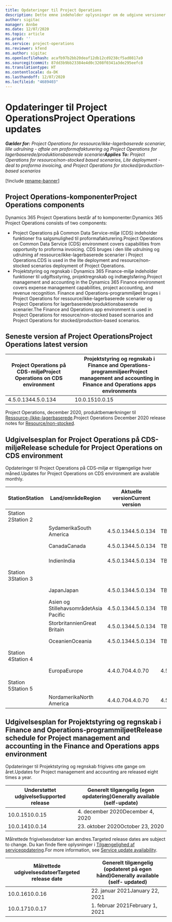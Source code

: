 ```yaml
---
title: Opdateringer til Project Operations
description: Dette emne indeholder oplysninger om de udgivne versioner af Dynamics 365 Project Operations.
author: sigitac
manager: Annbe
ms.date: 12/07/2020
ms.topic: article
ms.prod: ''
ms.service: project-operations
ms.reviewer: kfend
ms.author: sigitac
ms.openlocfilehash: acafb97b2bb20deaf12db12cd9238cf5ad0817a9
ms.sourcegitcommit: 87dd3b9bb23384e4d0c3208f0341a3de295eefc8
ms.translationtype: HT
ms.contentlocale: da-DK
ms.lasthandoff: 12/07/2020
ms.locfileid: "4689403"
---
```

# <a name="project-operations-updates"></a><span data-ttu-id="6e4f6-103">Opdateringer til Project Operations</span><span class="sxs-lookup"><span data-stu-id="6e4f6-103">Project Operations updates</span></span>

<span data-ttu-id="6e4f6-104">_**Gælder for:** Project Operations for ressource/ikke-lagerbaserede scenarier, lille udrulning - aftale om proformafakturering og Project Operations for lagerbaserede/produktionsbaserede scenarier_</span><span class="sxs-lookup"><span data-stu-id="6e4f6-104">_**Applies To:** Project Operations for resource/non-stocked based scenarios, Lite deployment - deal to proforma invoicing, and Project Operations for stocked/production-based scenarios_</span></span>

[!include [rename-banner](~/includes/cc-data-platform-banner.md)]

## <a name="project-operations-components"></a><span data-ttu-id="6e4f6-105">Project Operations-komponenter</span><span class="sxs-lookup"><span data-stu-id="6e4f6-105">Project Operations components</span></span>

<span data-ttu-id="6e4f6-106">Dynamics 365 Project Operations består af to komponenter:</span><span class="sxs-lookup"><span data-stu-id="6e4f6-106">Dynamics 365 Project Operations consists of two components:</span></span>

- <span data-ttu-id="6e4f6-107">Project Operations på Common Data Service-miljø (CDS) indeholder funktioner fra salgsmulighed til proformafakturering.</span><span class="sxs-lookup"><span data-stu-id="6e4f6-107">Project Operations on Common Data Service (CDS) environment covers capabilities from opportunity to proforma invoicing.</span></span> <span data-ttu-id="6e4f6-108">CDS bruges i den lille udrulning og udrulning af ressource/ikke-lagerbaserede scenarier i Project Operations.</span><span class="sxs-lookup"><span data-stu-id="6e4f6-108">CDS is used in the lite deployment and resource/non-stocked scenarios deployment of Project Operations.</span></span>
- <span data-ttu-id="6e4f6-109">Projektstyring og regnskab i Dynamics 365 Finance-miljø indeholder funktioner til udgiftsstyring, projektregnskab og indtægtsføring.</span><span class="sxs-lookup"><span data-stu-id="6e4f6-109">Project management and accounting in the Dynamics 365 Finance environment covers expense management capabilities, project accounting, and revenue recognition.</span></span> <span data-ttu-id="6e4f6-110">Finance and Operations-programmiljøet bruges i Project Operations for ressource/ikke-lagerbaserede scenarier og Project Operations for lagerbaserede/produktionsbaserede scenarier.</span><span class="sxs-lookup"><span data-stu-id="6e4f6-110">The Finance and Operations app environment is used in Project Operations for resource/non-stocked based scenarios and Project Operations for stocked/production-based scenarios.</span></span>

## <a name="project-operations-latest-version"></a><span data-ttu-id="6e4f6-111">Seneste version af Project Operations</span><span class="sxs-lookup"><span data-stu-id="6e4f6-111">Project Operations latest version</span></span>

| <span data-ttu-id="6e4f6-112">Project Operations på CDS-miljø</span><span class="sxs-lookup"><span data-stu-id="6e4f6-112">Project Operations on CDS environment</span></span> | <span data-ttu-id="6e4f6-113">Projektstyring og regnskab i Finance and Operations-programmiljøer</span><span class="sxs-lookup"><span data-stu-id="6e4f6-113">Project management and accounting in Finance and Operations apps environments</span></span> |
| --- | --- |
| <span data-ttu-id="6e4f6-114">4.5.0.134</span><span class="sxs-lookup"><span data-stu-id="6e4f6-114">4.5.0.134</span></span> | <span data-ttu-id="6e4f6-115">10.0.15</span><span class="sxs-lookup"><span data-stu-id="6e4f6-115">10.0.15</span></span> |

<span data-ttu-id="6e4f6-116">Project Operations, december 2020, produktbemærkninger til [Ressource-/ikke-lagerbaserede](whats-new-dec-2020-resource-based.md).</span><span class="sxs-lookup"><span data-stu-id="6e4f6-116">Project Operations December 2020 release notes for [Resource/non-stocked](whats-new-dec-2020-resource-based.md).</span></span>

## <a name="release-schedule-for-project-operations-on-cds-environment"></a><span data-ttu-id="6e4f6-117">Udgivelsesplan for Project Operations på CDS-miljø</span><span class="sxs-lookup"><span data-stu-id="6e4f6-117">Release schedule for Project Operations on CDS environment</span></span>

<span data-ttu-id="6e4f6-118">Opdateringer til Project Operations på CDS-miljø er tilgængelige hver måned.</span><span class="sxs-lookup"><span data-stu-id="6e4f6-118">Updates for Project Operations on CDS environment are available monthly.</span></span> 

| <span data-ttu-id="6e4f6-119">Station</span><span class="sxs-lookup"><span data-stu-id="6e4f6-119">Station</span></span>   | <span data-ttu-id="6e4f6-120">Land/område</span><span class="sxs-lookup"><span data-stu-id="6e4f6-120">Region</span></span>        | <span data-ttu-id="6e4f6-121">Aktuelle version</span><span class="sxs-lookup"><span data-stu-id="6e4f6-121">Current version</span></span> | <span data-ttu-id="6e4f6-122">Næste version</span><span class="sxs-lookup"><span data-stu-id="6e4f6-122">Next version</span></span> | <span data-ttu-id="6e4f6-123">Generelt tilgængelige</span><span class="sxs-lookup"><span data-stu-id="6e4f6-123">Generally available</span></span> |
|-----------|---------------|-----------------|--------------|---------------------|
| <span data-ttu-id="6e4f6-124">Station 2</span><span class="sxs-lookup"><span data-stu-id="6e4f6-124">Station 2</span></span> |   &nbsp;      |    &nbsp;       | &nbsp;       |      &nbsp;         |
|   &nbsp;  | <span data-ttu-id="6e4f6-125">Sydamerika</span><span class="sxs-lookup"><span data-stu-id="6e4f6-125">South America</span></span> |  <span data-ttu-id="6e4f6-126">4.5.0.134</span><span class="sxs-lookup"><span data-stu-id="6e4f6-126">4.5.0.134</span></span>       | <span data-ttu-id="6e4f6-127">TBD</span><span class="sxs-lookup"><span data-stu-id="6e4f6-127">TBD</span></span>     | <span data-ttu-id="6e4f6-128">8. januar 2021</span><span class="sxs-lookup"><span data-stu-id="6e4f6-128">08-Jan-21</span></span>           |
|    &nbsp; | <span data-ttu-id="6e4f6-129">Canada</span><span class="sxs-lookup"><span data-stu-id="6e4f6-129">Canada</span></span>        |  <span data-ttu-id="6e4f6-130">4.5.0.134</span><span class="sxs-lookup"><span data-stu-id="6e4f6-130">4.5.0.134</span></span>       | <span data-ttu-id="6e4f6-131">TBD</span><span class="sxs-lookup"><span data-stu-id="6e4f6-131">TBD</span></span>     | <span data-ttu-id="6e4f6-132">8. januar 2021</span><span class="sxs-lookup"><span data-stu-id="6e4f6-132">08-Jan-21</span></span>          |
|   &nbsp;  | <span data-ttu-id="6e4f6-133">Indien</span><span class="sxs-lookup"><span data-stu-id="6e4f6-133">India</span></span>         |  <span data-ttu-id="6e4f6-134">4.5.0.134</span><span class="sxs-lookup"><span data-stu-id="6e4f6-134">4.5.0.134</span></span>       | <span data-ttu-id="6e4f6-135">TBD</span><span class="sxs-lookup"><span data-stu-id="6e4f6-135">TBD</span></span>     | <span data-ttu-id="6e4f6-136">8. januar 2021</span><span class="sxs-lookup"><span data-stu-id="6e4f6-136">08-Jan-21</span></span>           |
| <span data-ttu-id="6e4f6-137">Station 3</span><span class="sxs-lookup"><span data-stu-id="6e4f6-137">Station 3</span></span>  |      &nbsp;   |     &nbsp;      |     &nbsp;   |      &nbsp;         |
|   &nbsp;  | <span data-ttu-id="6e4f6-138">Japan</span><span class="sxs-lookup"><span data-stu-id="6e4f6-138">Japan</span></span>         |  <span data-ttu-id="6e4f6-139">4.5.0.134</span><span class="sxs-lookup"><span data-stu-id="6e4f6-139">4.5.0.134</span></span>       | <span data-ttu-id="6e4f6-140">TBD</span><span class="sxs-lookup"><span data-stu-id="6e4f6-140">TBD</span></span>     | <span data-ttu-id="6e4f6-141">15. januar 2021</span><span class="sxs-lookup"><span data-stu-id="6e4f6-141">15-Jan-21</span></span>           |
|   &nbsp;  | <span data-ttu-id="6e4f6-142">Asien og Stillehavsområdet</span><span class="sxs-lookup"><span data-stu-id="6e4f6-142">Asia Pacific</span></span>  |  <span data-ttu-id="6e4f6-143">4.5.0.134</span><span class="sxs-lookup"><span data-stu-id="6e4f6-143">4.5.0.134</span></span>       | <span data-ttu-id="6e4f6-144">TBD</span><span class="sxs-lookup"><span data-stu-id="6e4f6-144">TBD</span></span>     | <span data-ttu-id="6e4f6-145">15. januar 2021</span><span class="sxs-lookup"><span data-stu-id="6e4f6-145">15-Jan-21</span></span>           |
|   &nbsp;  | <span data-ttu-id="6e4f6-146">Storbritannien</span><span class="sxs-lookup"><span data-stu-id="6e4f6-146">Great Britain</span></span> |  <span data-ttu-id="6e4f6-147">4.5.0.134</span><span class="sxs-lookup"><span data-stu-id="6e4f6-147">4.5.0.134</span></span>       | <span data-ttu-id="6e4f6-148">TBD</span><span class="sxs-lookup"><span data-stu-id="6e4f6-148">TBD</span></span>     | <span data-ttu-id="6e4f6-149">15. januar 2021</span><span class="sxs-lookup"><span data-stu-id="6e4f6-149">15-Jan-21</span></span>           |
|   &nbsp;  | <span data-ttu-id="6e4f6-150">Oceanien</span><span class="sxs-lookup"><span data-stu-id="6e4f6-150">Oceania</span></span>       |  <span data-ttu-id="6e4f6-151">4.5.0.134</span><span class="sxs-lookup"><span data-stu-id="6e4f6-151">4.5.0.134</span></span>       | <span data-ttu-id="6e4f6-152">TBD</span><span class="sxs-lookup"><span data-stu-id="6e4f6-152">TBD</span></span>     | <span data-ttu-id="6e4f6-153">15. januar 2021</span><span class="sxs-lookup"><span data-stu-id="6e4f6-153">15-Jan-21</span></span>           |
| <span data-ttu-id="6e4f6-154">Station 4</span><span class="sxs-lookup"><span data-stu-id="6e4f6-154">Station 4</span></span> |     &nbsp;    |     &nbsp;      |     &nbsp;   |      &nbsp;         |
|   &nbsp;  | <span data-ttu-id="6e4f6-155">Europa</span><span class="sxs-lookup"><span data-stu-id="6e4f6-155">Europe</span></span>        |  <span data-ttu-id="6e4f6-156">4.4.0.70</span><span class="sxs-lookup"><span data-stu-id="6e4f6-156">4.4.0.70</span></span>       | <span data-ttu-id="6e4f6-157">4.5.0.134</span><span class="sxs-lookup"><span data-stu-id="6e4f6-157">4.5.0.134</span></span>     | <span data-ttu-id="6e4f6-158">11-Dec-20</span><span class="sxs-lookup"><span data-stu-id="6e4f6-158">11-Dec-20</span></span>           |
| <span data-ttu-id="6e4f6-159">Station 5</span><span class="sxs-lookup"><span data-stu-id="6e4f6-159">Station 5</span></span> |     &nbsp;    |     &nbsp;      |     &nbsp;   |      &nbsp;         |
|   &nbsp;  | <span data-ttu-id="6e4f6-160">Nordamerika</span><span class="sxs-lookup"><span data-stu-id="6e4f6-160">North America</span></span> |  <span data-ttu-id="6e4f6-161">4.4.0.70</span><span class="sxs-lookup"><span data-stu-id="6e4f6-161">4.4.0.70</span></span>       | <span data-ttu-id="6e4f6-162">4.5.0.134</span><span class="sxs-lookup"><span data-stu-id="6e4f6-162">4.5.0.134</span></span>     | <span data-ttu-id="6e4f6-163">18-Dec-20</span><span class="sxs-lookup"><span data-stu-id="6e4f6-163">18-Dec-20</span></span>           |

## <a name="release-schedule-for-project-management-and-accounting-in-the-finance-and-operations-apps-environment"></a><span data-ttu-id="6e4f6-164">Udgivelsesplan for Projektstyring og regnskab i Finance and Operations-programmiljøet</span><span class="sxs-lookup"><span data-stu-id="6e4f6-164">Release schedule for Project management and accounting in the Finance and Operations apps environment</span></span>

<span data-ttu-id="6e4f6-165">Opdateringer til Projektstyring og regnskab frigives otte gange om året.</span><span class="sxs-lookup"><span data-stu-id="6e4f6-165">Updates for Project management and accounting are released eight times a year.</span></span>

| <span data-ttu-id="6e4f6-166">Understøttet udgivelse</span><span class="sxs-lookup"><span data-stu-id="6e4f6-166">Supported release</span></span> | <span data-ttu-id="6e4f6-167">Generelt tilgængelig (egen opdatering)</span><span class="sxs-lookup"><span data-stu-id="6e4f6-167">Generally available (self-update)</span></span> |
| --- | --- |
| <span data-ttu-id="6e4f6-168">10.0.15</span><span class="sxs-lookup"><span data-stu-id="6e4f6-168">10.0.15</span></span> | <span data-ttu-id="6e4f6-169">4. december 2020</span><span class="sxs-lookup"><span data-stu-id="6e4f6-169">December 4, 2020</span></span> |
| <span data-ttu-id="6e4f6-170">10.0.14</span><span class="sxs-lookup"><span data-stu-id="6e4f6-170">10.0.14</span></span> | <span data-ttu-id="6e4f6-171">23. oktober 2020</span><span class="sxs-lookup"><span data-stu-id="6e4f6-171">October 23, 2020</span></span> |

<span data-ttu-id="6e4f6-172">Målrettede frigivelsesdatoer kan ændres.</span><span class="sxs-lookup"><span data-stu-id="6e4f6-172">Targeted release dates are subject to change.</span></span> <span data-ttu-id="6e4f6-173">Du kan finde flere oplysninger i [Tilgængelighed af serviceopdatering](https://docs.microsoft.com/dynamics365/fin-ops-core/fin-ops/get-started/public-preview-releases?toc=/dynamics365/finance/toc.json).</span><span class="sxs-lookup"><span data-stu-id="6e4f6-173">For more information, see [Service update availability](https://docs.microsoft.com/dynamics365/fin-ops-core/fin-ops/get-started/public-preview-releases?toc=/dynamics365/finance/toc.json).</span></span>

| <span data-ttu-id="6e4f6-174">Målrettede udgivelsesdatoer</span><span class="sxs-lookup"><span data-stu-id="6e4f6-174">Targeted release date</span></span> | <span data-ttu-id="6e4f6-175">Generelt tilgængelig (opdateret på egen hånd)</span><span class="sxs-lookup"><span data-stu-id="6e4f6-175">Generally available (self- updated)</span></span> |
| --- | --- |
| <span data-ttu-id="6e4f6-176">10.0.16</span><span class="sxs-lookup"><span data-stu-id="6e4f6-176">10.0.16</span></span> | <span data-ttu-id="6e4f6-177">22. januar 2021</span><span class="sxs-lookup"><span data-stu-id="6e4f6-177">January 22, 2021</span></span> |
| <span data-ttu-id="6e4f6-178">10.0.17</span><span class="sxs-lookup"><span data-stu-id="6e4f6-178">10.0.17</span></span> | <span data-ttu-id="6e4f6-179">1. februar 2021</span><span class="sxs-lookup"><span data-stu-id="6e4f6-179">February 1, 2021</span></span> |

